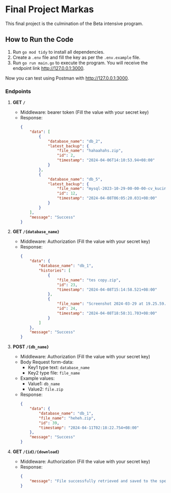 # Final Project Markas

This final project is the culmination of the Beta intensive program.

## How to Run the Code

1. Run `go mod tidy` to install all dependencies.
2. Create a `.env` file and fill the key as per the `.env.example` file.
3. Run `go run main.go` to execute the program. You will receive the endpoint link http://127.0.0.1:3000.

Now you can test using Postman with http://127.0.0.1:3000.

### Endpoints

1. **GET `/`**

   - Middleware: bearer token (Fill the value with your secret key)
   - Response:
     ```json
     {
         "data": [
             {
                 "database_name": "db_2",
                 "latest_backup": {
                     "file_name": "hahaahahs.zip",
                     "id": 2,
                     "timestamp": "2024-04-06T14:10:53.94+08:00"
                 }
             },
             {
                 "database_name": "db_5",
                 "latest_backup": {
                     "file_name": "mysql-2023-10-29-00-00-00-cv_kucing_oren-8634bf3f-23b5-45a7-8b78-fe9b1a3bcf66.sql.zip",
                     "id": 12,
                     "timestamp": "2024-04-08T06:05:20.031+08:00"
                 }
             }
         ],
         "message": "Success"
     }
     ```

2. **GET `/{database_name}`**

   - Middleware: Authorization (Fill the value with your secret key)
   - Response:
     ```json
     {
         "data": {
             "database_name": "db_1",
             "histories": [
                 {
                     "file_name": "tes copy.zip",
                     "id": 23,
                     "timestamp": "2024-04-08T15:14:58.521+08:00"
                 },
                 {
                     "file_name": "Screenshot 2024-03-29 at 19.25.59.png",
                     "id": 24,
                     "timestamp": "2024-04-08T18:58:31.703+08:00"
                 }
             ]
         },
         "message": "Success"
     }
     ```

3. **POST `/{db_name}`**

   - Middleware: Authorization (Fill the value with your secret key)
   - Body Request form-data:
     - Key1 type text: `database_name`
     - Key2 type file: `file_name`
   - Example values:
     - Value1: `db_name`
     - Value2: `file.zip`
   - Response:
     ```json
     {
         "data": {
             "database_name": "db_1",
             "file_name": "heheh.zip",
             "id": 39,
             "timestamp": "2024-04-11T02:18:22.754+08:00"
         },
         "message": "Success"
     }
     ```

4. **GET `/{id}/{download}`**

   - Middleware: Authorization (Fill the value with your secret key)
   - Response:
     ```json
     {
         "message": "File successfully retrieved and saved to the specified download path"
     }
     ```